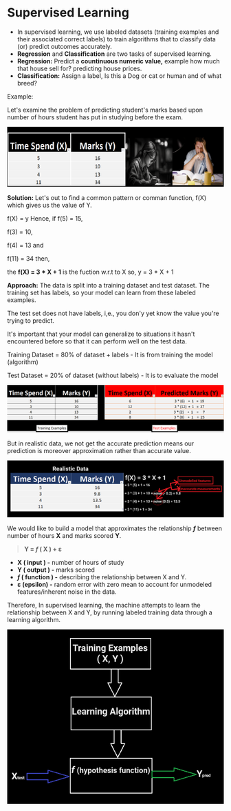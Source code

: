 # Supervised Learning

- In supervised learning, we use labeled datasets (training examples and their associated correct labels) to train algorithms that to classify data (or) predict outcomes accurately.
- **Regression** and **Classification** are two tasks of supervised learning.
- **Regression:**  Predict a **countinuous numeric value,** example how much that house sell for? predicting house prices.
- **Classification:** Assign a label, Is this a Dog or cat or human and of what breed?

Example:

Let's examine the problem of predicting student's marks based upon number of hours student has put in studying before the exam.

![img](./output/training_example.png "Arpit Dubey")

**Solution:** Let's out to find a common pattern or comman function, f(X) which gives us the value of Y.

f(X) = y Hence, if f(5) = 15,

 f(3) = 10,

f(4) = 13 and

f(11) = 34 then,

the **f(X) = 3 * X + 1** is the fuction w.r.t to X so, y = 3 * X + 1

**Approach:** The data is split into a training dataset and test dataset. The training set has labels, so your model can learn from these labeled examples.

The test set does not have labels, i,e., you don'y yet know the value you're trying to predict.

It's important that your model can generalize to situations it hasn't encountered before so that it can perform well on the test data.

Training Dataset = 80% of dataset + labels - It is from training the model (algorithm)

Test Dataset        = 20% of dataset (without labels) - It is to evaluate the model

![img](./output/test_example.png "Arpit Dubey")

But in realistic data, we not get the accurate prediction means our prediction is moreover approximation rather than accurate value.

![img](./output/realistic_data.png "Arpit Dubey")

We would like to build a model that approximates the relationship ***f***  between number of hours **X** and marks scored **Y**.

> **Y = *f* ( X ) + ε**

- **X ( input )     -** number of hours of study
- **Y ( output )   -** marks scored
- ***f* ( function ) -** describing the relationship between X and Y.
- **ε (epsilon)     -**  random error with zero mean to account for unmodeled features/inherent noise in the data.

Therefore, In supervised learning, the machine attempts to learn the relationship between X and Y, by running labeled training data through a learning algorithm.

![img](./output/supervised_learning.png "Arpit Dubey")

